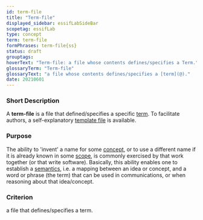 ```yaml
---
id: term-file
title: "Term-file"
displayed_sidebar: essifLabSideBar
scopetag: essifLab
type: concept
term: term-file
formPhrases: term-file{ss}
status: draft
grouptags:
hoverText: "Term-file: a file whose contents defines/specifies a Term."
glossaryTerm: "Term-file"
glossaryText: "a file whose contents defines/specifies a [term](@)."
date: 20210601
---
```


### Short Description
A **term-file** is a file that defined/specifies a specific [term](@). To facilitate authors, a self-explanatory [template file](/tev1/term-file.md) is available.

### Purpose
The ability to 'invent' a name for some [concept](@), or to use a different name if it is already known in some [scope](@), is commonly exercised by that work together (or that write software). Basically, this ability enables one to establish a [semantics](@), i.e. a mapping between an idea or concept, and a word or phrase (the term) that can be used in communications, or when reasoning about that idea/concept.

### Criterion
a file that defines/specifies a term.
